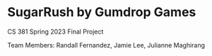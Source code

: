 # SugarRush by Gumdrop Games

CS 381 Spring 2023
Final Project

Team Members: Randall Fernandez, Jamie Lee, Julianne Maghirang

